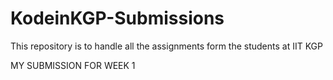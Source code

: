 # KodeinKGP-Submissions
This repository is to handle all the assignments form the students at IIT KGP

MY SUBMISSION FOR WEEK 1
